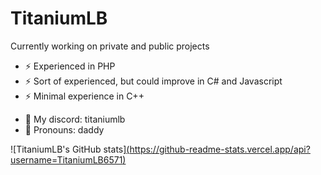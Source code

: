 # TitaniumLB

Currently working on private and public projects

- ⚡ Experienced in PHP 
- ⚡ Sort of experienced, but could improve in C# and Javascript
- ⚡ Minimal experience in C++

* 💬 My discord: titaniumlb
* 💬 Pronouns: daddy


![TitaniumLB's GitHub stats][(https://github-readme-stats.vercel.app/api?username=TitaniumLB6571)](https://github.com/TitaniumLB6571/repositories)
